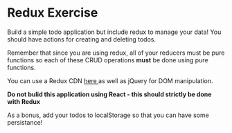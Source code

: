# Redux Exercise

Build a simple todo application but include redux to manage your data! You should have actions for creating and deleting todos. 

Remember that since you are using redux, all of your reducers must be pure functions so each of these CRUD operations **must** be done using pure functions. 

You can use a Redux CDN [here ](https://cdnjs.com/libraries/redux) as well as jQuery for DOM manipulation.

**Do not bulid this application using React - this should strictly be done with Redux**

As a bonus, add your todos to localStorage so that you can have some persistance!
